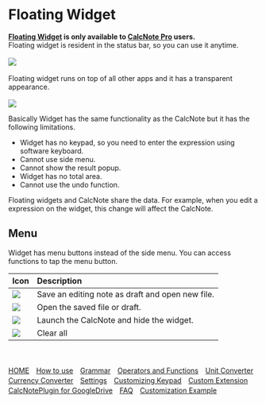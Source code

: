 # Floating Widget
**[Floating Widget](floating_widget.md) is only available to [CalcNote Pro](https://play.google.com/store/apps/details?id=com.burton999.notecal.pro) users.**  
Floating widget is resident in the status bar, so you can use it anytime.
<br><br>
<img src="https://raw.githubusercontent.com/burton999dev/CalcNoteHelp/master/images/en/floating_notification.png">
<br><br>
Floating widget runs on top of all other apps and it has a transparent appearance.
<br><br>
<img src="https://raw.githubusercontent.com/burton999dev/CalcNoteHelp/master/images/en/floating_widget.png">

Basically Widget has the same functionality as the CalcNote but it has the following limitations.  

- Widget has no keypad, so you need to enter the expression using software keyboard.
- Cannot use side menu.  
- Cannot show the result popup.
- Widget has no total area.
- Cannot use the undo function.

Floating widgets and CalcNote share the data.
For example, when you edit a expression on the widget, this change will affect the CalcNote.

## Menu
Widget has menu buttons instead of the side menu. You can access functions to tap the menu button.  


|Icon|Description|
|:-----------|:------------|
<img src="https://raw.githubusercontent.com/burton999dev/CalcNoteHelp/master/images/all/ic_add_black_18dp.png">|Save an editing note as draft and open new file.
<img src="https://raw.githubusercontent.com/burton999dev/CalcNoteHelp/master/images/all/ic_folder_black_18dp.png">|Open the saved file or draft.
<img src="https://raw.githubusercontent.com/burton999dev/CalcNoteHelp/master/images/all/ic_calculator_black_18dp.png">|Launch the CalcNote and hide the widget.
<img src="https://raw.githubusercontent.com/burton999dev/CalcNoteHelp/master/images/all/ic_delete_forever_black_18dp.png">|Clear all

<br><br>
[HOME](index.md)　[How to use](how2use.md)　[Grammar](http://burton999dev.github.io/CalcNoteHelp/grammar_en.html)　[Operators and Functions](operator_and_function.md)　[Unit Converter](unit_converter.md)　[Currency Converter](currency_converter.md)　[Settings](settings.md)　[Customizing Keypad](customizing_keypad.md)　[Custom Extension](custom_extension.md)　[CalcNotePlugin for GoogleDrive](google_drive_plugin.md)　[FAQ](faq.md)　[Customization Example](example4theme.md)  
